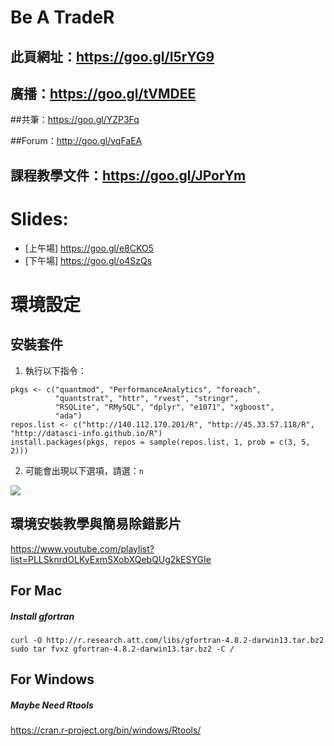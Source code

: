 # Be A TradeR

## 此頁網址：https://goo.gl/I5rYG9

## 廣播：https://goo.gl/tVMDEE

##共筆：https://goo.gl/YZP3Fq

##Forum：http://goo.gl/vqFaEA

## 課程教學文件：https://goo.gl/JPorYm

# Slides:
- [上午場] https://goo.gl/e8CKO5
- [下午場] https://goo.gl/o4SzQs

# 環境設定

## 安裝套件

1. 執行以下指令：

```
pkgs <- c("quantmod", "PerformanceAnalytics", "foreach",
          "quantstrat", "httr", "rvest", "stringr",
          "RSQLite", "RMySQL", "dplyr", "e1071", "xgboost",
          "ada")
repos.list <- c("http://140.112.170.201/R", "http://45.33.57.118/R", "http://datasci-info.github.io/R")
install.packages(pkgs, repos = sample(repos.list, 1, prob = c(3, 5, 2)))
```

2. 可能會出現以下選項，請選：`n`

![](http://i.imgur.com/VLTBK4S.png)

## 環境安裝教學與簡易除錯影片
https://www.youtube.com/playlist?list=PLLSknrdOLKyExmSXobXQebQUg2kESYGIe

## For Mac

##### Install gfortran
    curl -O http://r.research.att.com/libs/gfortran-4.8.2-darwin13.tar.bz2
    sudo tar fvxz gfortran-4.8.2-darwin13.tar.bz2 -C /

## For Windows

##### Maybe Need Rtools
https://cran.r-project.org/bin/windows/Rtools/
